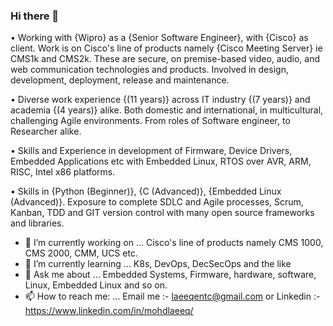### Hi there 👋

• Working with {Wipro} as a {Senior Software Engineer}, with {Cisco} as client. Work is on Cisco's line of products namely {Cisco Meeting Server} ie CMS1k and CMS2k. These are secure, on premise-based video, audio, and web communication technologies and products. Involved in design, development, deployment, release and maintenance.
           
• Diverse work experience {(11 years)} across IT industry \{(7 years)} and academia \{(4 years)} alike. Both domestic and international, in multicultural, challenging Agile environments. From roles of Software engineer, to Researcher alike.
            
• Skills and Experience in development of Firmware, Device Drivers, Embedded Applications etc with Embedded Linux, RTOS over AVR, ARM, RISC, Intel x86 platforms.
            
• Skills in  \{Python (Beginner)}, \{C (Advanced)}, \{Embedded Linux (Advanced)}. Exposure to complete SDLC and Agile processes, Scrum, Kanban, TDD and GIT version control with many open source frameworks and libraries.

- 🔭 I’m currently working on ... Cisco's line of products namely CMS 1000, CMS 2000, CMM, UCS etc. 
- 🌱 I’m currently learning ... K8s, DevOps, DecSecOps and the like
- 💬 Ask me about ... Embedded Systems, Firmware, hardware, software, Linux, Embedded Linux and so on. 
- 📫 How to reach me: ... Email me :- laeeqentc@gmail.com or Linkedin :- https://www.linkedin.com/in/mohdlaeeq/


<!--
**laeeqentc/laeeqentc** is a ✨ _special_ ✨ repository because its `README.md` (this file) appears on your GitHub profile.



Here are some ideas to get you started:

-->